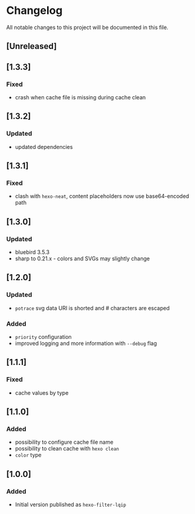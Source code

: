 # Changelog
All notable changes to this project will be documented in this file.

## [Unreleased]

## [1.3.3]
### Fixed
- crash when cache file is missing during cache clean

## [1.3.2]
### Updated
- updated dependencies

## [1.3.1]
### Fixed
- clash with `hexo-neat`,
  content placeholders now use base64-encoded path

## [1.3.0]
### Updated
- bluebird 3.5.3
- sharp to 0.21.x - colors and SVGs may slightly change

## [1.2.0]
### Updated
- `potrace` svg data URI is shorted and # characters are escaped
### Added
- `priority` configuration
- improved logging and more information with `--debug` flag

## [1.1.1]
### Fixed
- cache values by type

## [1.1.0]
### Added
- possibility to configure cache file name
- possibility to clean cache with `hexo clean`
- `color` type

## [1.0.0]
### Added
- Initial version published as `hexo-filter-lqip`
